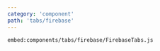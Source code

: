 ```yaml
---
category: 'component'
path: 'tabs/firebase'
---
```


`embed:components/tabs/firebase/FirebaseTabs.js`
